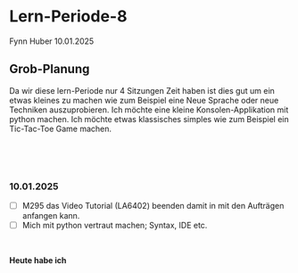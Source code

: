 # Lern-Periode-8

Fynn Huber
10.01.2025

## Grob-Planung
Da wir diese lern-Periode nur 4 Sitzungen Zeit haben ist dies gut um ein etwas kleines zu machen wie zum Beispiel eine Neue Sprache oder neue Techniken auszuprobieren. Ich möchte eine kleine Konsolen-Applikation mit python machen. Ich möchte etwas klassisches simples wie zum Beispiel ein Tic-Tac-Toe Game machen. 

&nbsp;
 
&nbsp;

### 10.01.2025

- [ ] M295 das Video Tutorial (LA6402) beenden damit in mit den Aufträgen anfangen kann.
- [ ] Mich mit python vertraut machen; Syntax, IDE etc.
      
&nbsp;

**Heute habe ich**     
